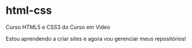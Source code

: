 # html-css
 Curso HTML5 e CSS3 do Curso em Video

Estou aprendendo a criar sites e agora vou gerenciar meus repositórios!